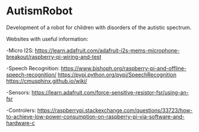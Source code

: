 # AutismRobot
Development of a robot for children with disorders of the autistic spectrum.


Websites with useful information:

-Micro I2S:
https://learn.adafruit.com/adafruit-i2s-mems-microphone-breakout/raspberry-pi-wiring-and-test

-Speech Recognition:
  https://www.bishoph.org/raspberry-pi-and-offline-speech-recognition/
  https://pypi.python.org/pypi/SpeechRecognition
  https://cmusphinx.github.io/wiki/
  
-Sensors:
  https://learn.adafruit.com/force-sensitive-resistor-fsr/using-an-fsr
  
  
-Controlers:
https://raspberrypi.stackexchange.com/questions/33723/how-to-achieve-low-power-consumption-on-raspberry-pi-via-software-and-hardware-c
